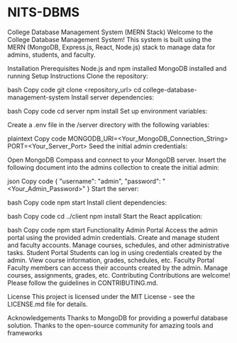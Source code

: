 # NITS-DBMS

College Database Management System (MERN Stack)
Welcome to the College Database Management System! This system is built using the MERN (MongoDB, Express.js, React, Node.js) stack to manage data for admins, students, and faculty.

Installation
Prerequisites
Node.js and npm installed
MongoDB installed and running
Setup Instructions
Clone the repository:

bash
Copy code
git clone <repository_url>
cd college-database-management-system
Install server dependencies:

bash
Copy code
cd server
npm install
Set up environment variables:

Create a .env file in the /server directory with the following variables:

plaintext
Copy code
MONGODB_URI=<Your_MongoDB_Connection_String>
PORT=<Your_Server_Port>
Seed the initial admin credentials:

Open MongoDB Compass and connect to your MongoDB server. Insert the following document into the admins collection to create the initial admin:

json
Copy code
{
  "username": "admin",
  "password": "<Your_Admin_Password>"
}
Start the server:

bash
Copy code
npm start
Install client dependencies:

bash
Copy code
cd ../client
npm install
Start the React application:

bash
Copy code
npm start
Functionality
Admin Portal
Access the admin portal using the provided admin credentials.
Create and manage student and faculty accounts.
Manage courses, schedules, and other administrative tasks.
Student Portal
Students can log in using credentials created by the admin.
View course information, grades, schedules, etc.
Faculty Portal
Faculty members can access their accounts created by the admin.
Manage courses, assignments, grades, etc.
Contributing
Contributions are welcome! Please follow the guidelines in CONTRIBUTING.md.

License
This project is licensed under the MIT License - see the LICENSE.md file for details.

Acknowledgements
Thanks to MongoDB for providing a powerful database solution.
Thanks to the open-source community for amazing tools and frameworks
